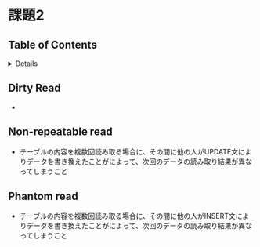 # 課題2

## Table of Contents
<!-- START doctoc generated TOC please keep comment here to allow auto update -->
<!-- DON'T EDIT THIS SECTION, INSTEAD RE-RUN doctoc TO UPDATE -->
<details>
<summary>Details</summary>

- [Dirty Read](#dirty-read)
- [Non-repeatable read](#non-repeatable-read)
- [Phantom read](#phantom-read)

</details>
<!-- END doctoc generated TOC please keep comment here to allow auto update -->

## Dirty Read

- 

## Non-repeatable read

- テーブルの内容を複数回読み取る場合に、その間に他の人がUPDATE文によりデータを書き換えたことがによって、次回のデータの読み取り結果が異なってしまうこと

## Phantom read

- テーブルの内容を複数回読み取る場合に、その間に他の人がINSERT文によりデータを書き換えたことがによって、次回のデータの読み取り結果が異なってしまうこと